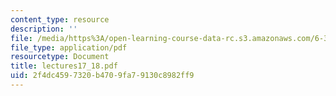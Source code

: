 ```yaml
---
content_type: resource
description: ''
file: /media/https%3A/open-learning-course-data-rc.s3.amazonaws.com/6-336j-introduction-to-numerical-simulation-sma-5211-fall-2003/2f4dc4597320b4709fa79130c8982ff9_lectures17_18.pdf
file_type: application/pdf
resourcetype: Document
title: lectures17_18.pdf
uid: 2f4dc459-7320-b470-9fa7-9130c8982ff9
---
```

